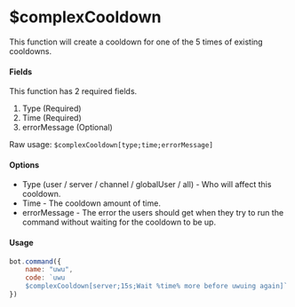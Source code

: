 # $complexCooldown

This function will create a cooldown for one of the 5 times of existing cooldowns.

#### Fields

This function has 2 required fields.

1. Type \(Required\)
2. Time \(Required\)
3. errorMessage \(Optional\)

Raw usage: `$complexCooldown[type;time;errorMessage]`

#### Options

* Type \(user / server / channel / globalUser / all\) - Who will affect this cooldown.
* Time - The cooldown amount of time.
* errorMessage - The error the users should get when they try to run the command without waiting for the cooldown to be up.

#### Usage

```javascript
bot.command({
    name: "uwu",
    code: `uwu
    $complexCooldown[server;15s;Wait %time% more before uwuing again]`
})
```

